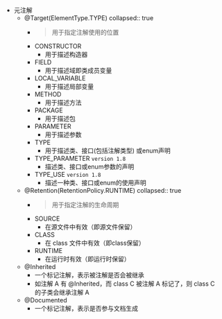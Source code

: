 - 元注解
	- @Target(ElementType.TYPE)
	  collapsed:: true
		- > 用于指定注解使用的位置
		- CONSTRUCTOR
			- 用于描述构造器
		- FIELD
			- 用于描述域即类成员变量
		- LOCAL_VARIABLE
			- 用于描述局部变量
		- METHOD
			- 用于描述方法
		- PACKAGE
			- 用于描述包
		- PARAMETER
			- 用于描述参数
		- TYPE
			- 用于描述类、接口(包括注解类型) 或enum声明
		- TYPE_PARAMETER `version 1.8`
			- 描述类、接口或enum参数的声明
		- TYPE_USE `version 1.8`
			- 描述一种类、接口或enum的使用声明
	- @Retention(RetentionPolicy.RUNTIME)
	  collapsed:: true
		- > 用于指定注解的生命周期
		- SOURCE
			- 在源文件中有效（即源文件保留）
		- CLASS
			- 在 class 文件中有效（即class保留）
		- RUNTIME
			- 在运行时有效（即运行时保留）
	- @Inherited
		- 一个标记注解，表示被注解是否会被继承
		- 如注解 A 有 @Inherited，而 class C 被注解 A 标记了，则 class C 的子类会继承注解 A
	- @Documented
		- 一个标记注解，表示是否参与文档生成
